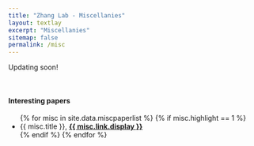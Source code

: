 ```yaml
---
title: "Zhang Lab - Miscellanies"
layout: textlay
excerpt: "Miscellanies"
sitemap: false
permalink: /misc
---
```


Updating soon!
<p> &nbsp; </p>

<div class="row">
<div class="col-sm-12 clearfix">
 <div class="well">
  <h4> Interesting papers </h4>
  <ul style="overflow: hidden">
  {% for misc in site.data.miscpaperlist %}
  {% if misc.highlight == 1 %}
  <li> 
   {{ misc.title }}, <strong><a href="{{ misc.link.url }}">{{ misc.link.display }}</a></strong>
  </li>
  {% endif %}
  {% endfor %}
  </ul>
 </div>
</div>
</div>

<p> &nbsp; </p>

<p> &nbsp; </p>
